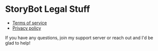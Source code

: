 # StoryBot Legal Stuff

- [Terms of service](terms.md)
- [Privacy policy](privacy.md)

If you have any questions, join my support server or reach out and I'd be glad to help!
